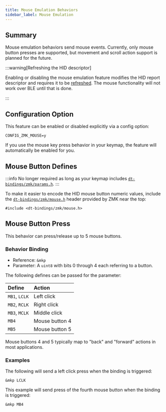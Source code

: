 ```yaml
---
title: Mouse Emulation Behaviors
sidebar_label: Mouse Emulation
---
```


## Summary

Mouse emulation behaviors send mouse events. Currently, only mouse button presses are supported, but movement
and scroll action support is planned for the future.

:::warning[Refreshing the HID descriptor]

Enabling or disabling the mouse emulation feature modifies the HID report descriptor and requires it to be [refreshed](../../features/bluetooth.md#refreshing-the-hid-descriptor).
The mouse functionality will not work over BLE until that is done.

:::

## Configuration Option

This feature can be enabled or disabled explicitly via a config option:

```
CONFIG_ZMK_MOUSE=y
```

If you use the mouse key press behavior in your keymap, the feature will automatically be enabled for you.

## Mouse Button Defines

:::info
No longer required as long as your keymap includes [`dt-bindings/zmk/params.h`](https://github.com/zmkfirmware/zmk/blob/main/app/include/dt-bindings/zmk/all.h).
:::

To make it easier to encode the HID mouse button numeric values, include
the [`dt-bindings/zmk/mouse.h`](https://github.com/zmkfirmware/zmk/blob/main/app/include/dt-bindings/zmk/mouse.h) header
provided by ZMK near the top:

```
#include <dt-bindings/zmk/mouse.h>
```

## Mouse Button Press

This behavior can press/release up to 5 mouse buttons.

### Behavior Binding

- Reference: `&mkp`
- Parameter: A `uint8` with bits 0 through 4 each referring to a button.

The following defines can be passed for the parameter:

| Define        | Action         |
| :------------ | :------------- |
| `MB1`, `LCLK` | Left click     |
| `MB2`, `RCLK` | Right click    |
| `MB3`, `MCLK` | Middle click   |
| `MB4`         | Mouse button 4 |
| `MB5`         | Mouse button 5 |

Mouse buttons 4 and 5 typically map to "back" and "forward" actions in most applications.

### Examples

The following will send a left click press when the binding is triggered:

```
&mkp LCLK
```

This example will send press of the fourth mouse button when the binding is triggered:

```
&mkp MB4
```
